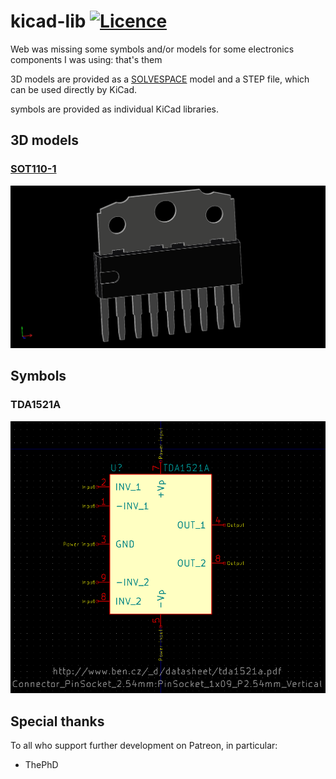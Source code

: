 # kicad-lib [![Licence](https://img.shields.io/badge/license-MIT-blue.svg?style=flat)](LICENSE)
Web was missing some symbols and/or models for some electronics components I was using: that's them

3D models are provided as a [SOLVESPACE](//solvespace.com) model and a STEP file, which can be used directly by KiCad.

symbols are provided as individual KiCad libraries.

## 3D models

### [SOT110-1](https://rawcdn.githack.com/nabijaczleweli/kicad-lib/master/models/SOT110-1/SOT110-1.html)

![SOT110-1](models/SOT110-1/SOT110-1.png)

## Symbols

### TDA1521A

![TDA1521A](symbols/TDA1521A/TDA1521A.png)

## Special thanks

To all who support further development on Patreon, in particular:

  * ThePhD
